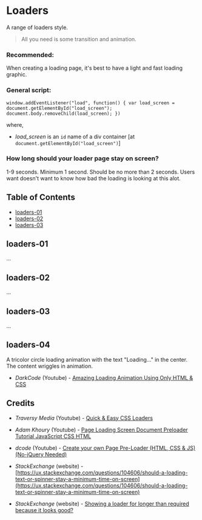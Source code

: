 # Loaders

A range of loaders style.

> All you need is some transition and animation.

### Recommended:

When creating a loading page, it's best to have a light and fast loading graphic.

### General script:

`window.addEventListener("load", function() {
    var load_screen = document.getElementById("load_screen");
    document.body.removeChild(load_screen);
  })`

  where,

  * _load_screen_ is an `id` name of a div container [at `document.getElementById("load_screen")`]

### How long should your loader page stay on screen?

1-9 seconds. Minimum 1 second. Should be no more than 2 seconds. Users want doesn't want to know how bad the loading is looking at this alot.

## Table of Contents

* [loaders-01](#loaders-01)
* [loaders-02](#loaders-02)
* [loaders-03](#loaders-03)

## loaders-01

...

## loaders-02

...

## loaders-03

...

## loaders-04

A tricolor circle loading animation with the text "Loading..." in the center. The content wriggles in animation.

- _DarkCode_ (Youtube) - [Amazing Loading Animation Using Only HTML & CSS](https://youtu.be/QLiZ5VrhA98)

## Credits

- _Traversy Media_ (Youtube) -  [Quick & Easy CSS Loaders](https://youtu.be/BwhTKJFpKSw)

- _Adam Khoury_ (Youtube) - [Page Loading Screen Document Preloader Tutorial JavaScript CSS HTML](https://youtu.be/EA27xM71m0g)

- _dcode_ (Youtube) - [Create your own Page Pre-Loader (HTML, CSS & JS) (No-jQuery Needed)](https://youtu.be/xuA83OYTE7I)

- _StackExchange_ (website) - [https://ux.stackexchange.com/questions/104606/should-a-loading-text-or-spinner-stay-a-minimum-time-on-screen](https://ux.stackexchange.com/questions/104606/should-a-loading-text-or-spinner-stay-a-minimum-time-on-screen)

- _StackExchange_ (website) - [Showing a loader for longer than required because it looks good?](https://ux.stackexchange.com/questions/35502/showing-a-loader-for-longer-than-required-because-it-looks-good)
